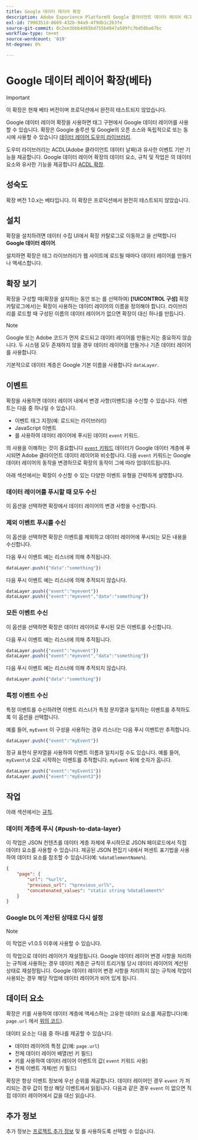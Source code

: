 ```yaml
---
title: Google 데이터 레이어 확장
description: Adobe Experience Platform의 Google 클라이언트 데이터 레이어 태그 확장에 대해 알아봅니다.
exl-id: 7990351d-8669-432b-94a9-4f9db1c2b3fe
source-git-commit: 0c2ee3bbb4d85bd755b4847a509fc7bd50ba67bc
workflow-type: tm+mt
source-wordcount: '819'
ht-degree: 0%

---
```


# Google 데이터 레이어 확장(베타)

>[!IMPORTANT]
>
>이 확장은 현재 베타 버전이며 프로덕션에서 완전히 테스트되지 않았습니다.

Google 데이터 레이어 확장을 사용하면 태그 구현에서 Google 데이터 레이어를 사용할 수 있습니다. 확장은 Google 솔루션 및 Google의 오픈 소스와 독립적으로 또는 동시에 사용할 수 있습니다 [데이터 레이어 도우미 라이브러리](https://github.com/google/data-layer-helper).

도우미 라이브러리는 ACDL(Adobe 클라이언트 데이터 날짜)과 유사한 이벤트 기반 기능을 제공합니다. Google 데이터 레이어 확장의 데이터 요소, 규칙 및 작업은 의 데이터 요소와 유사한 기능을 제공합니다 [ACDL 확장](../client-data-layer/overview.md).

## 성숙도

확장 버전 1.0.x는 베타입니다. 이 확장은 프로덕션에서 완전히 테스트되지 않았습니다.

## 설치

확장을 설치하려면 데이터 수집 UI에서 확장 카탈로그로 이동하고 을 선택합니다 **Google 데이터 레이어**.

설치하면 확장은 태그 라이브러리가 웹 사이트에 로드될 때마다 데이터 레이어를 만들거나 액세스합니다.

## 확장 보기

확장을 구성할 때(확장을 설치하는 동안 또는 를 선택하여) **[!UICONTROL 구성]** 확장 카탈로그에서)는 확장이 사용하는 데이터 레이어의 이름을 정의해야 합니다. 라이브러리를 로드할 때 구성된 이름의 데이터 레이어가 없으면 확장이 대신 하나를 만듭니다.

>[!NOTE]
>
>Google 또는 Adobe 코드가 먼저 로드되고 데이터 레이어를 만들는지는 중요하지 않습니다. 두 시스템 모두 존재하지 않을 경우 데이터 레이어를 만들거나 기존 데이터 레이어를 사용합니다.

기본적으로 데이터 계층은 Google 기본 이름을 사용합니다 `dataLayer`.

## 이벤트

확장을 사용하면 데이터 레이어 내에서 변경 사항(이벤트)을 수신할 수 있습니다. 이벤트는 다음 중 하나일 수 있습니다.

* 이벤트 태그 지정(예: 로드되는 라이브러리)
* JavaScript 이벤트
* 를 사용하여 데이터 레이어에 푸시된 데이터 `event` 키워드.

의 사용을 이해하는 것이 중요합니다 [`event` 키워드](https://developers.google.com/tag-platform/devguides/datalayer#use_a_data_layer_with_event_handlers) 데이터가 Google 데이터 계층에 푸시되면 Adobe 클라이언트 데이터 레이어와 비슷합니다. 다음 `event` 키워드는 Google 데이터 레이어의 동작을 변경하므로 확장의 동작이 그에 따라 업데이트됩니다.

아래 섹션에서는 확장이 수신할 수 있는 다양한 이벤트 유형을 간략하게 설명합니다.

### 데이터 레이어를 푸시할 때 모두 수신

이 옵션을 선택하면 확장에서 데이터 레이어의 변경 사항을 수신합니다.

### 제외 이벤트 푸시를 수신

이 옵션을 선택하면 확장은 이벤트를 제외하고 데이터 레이어에 푸시되는 모든 내용을 수신합니다.

다음 푸시 이벤트 예는 리스너에 의해 추적됩니다.

```js
dataLayer.push({"data":"something"})
```

다음 푸시 이벤트 예는 리스너에 의해 추적되지 않습니다.

```js
dataLayer.push({"event":"myevent"})
dataLayer.push({"event":"myevent","data":"something"})
```

### 모든 이벤트 수신

이 옵션을 선택하면 확장은 데이터 레이어로 푸시된 모든 이벤트를 수신합니다.

다음 푸시 이벤트 예는 리스너에 의해 추적됩니다.

```js
dataLayer.push({"event":"myevent"})
dataLayer.push({"event":"myevent","data":"something"})
```

다음 푸시 이벤트 예는 리스너에 의해 추적되지 않습니다.

```js
dataLayer.push({"data":"something"})
```

### 특정 이벤트 수신

특정 이벤트를 수신하려면 이벤트 리스너가 특정 문자열과 일치하는 이벤트를 추적하도록 이 옵션을 선택합니다.

예를 들어, `myEvent` 이 구성을 사용하는 경우 리스너는 다음 푸시 이벤트만 추적합니다.

```js
dataLayer.push({"event":"myEvent"})
```

정규 표현식 문자열을 사용하여 이벤트 이름과 일치시킬 수도 있습니다. 예를 들어, `myEvent\d` 으로 시작하는 이벤트를 추적합니다. `myEvent` 뒤에 숫자가 옵니다.

```js
dataLayer.push({"event":"myEvent1"})
dataLayer.push({"event":"myEvent2"})
```

## 작업

아래 섹션에서는 [규칙](../../../ui/managing-resources/rules.md).

### 데이터 계층에 푸시 {#push-to-data-layer}

이 작업은 JSON 컨텐츠를 데이터 계층 자체에 푸시하므로 JSON 페이로드에서 직접 데이터 요소를 사용할 수 있습니다. 제공된 JSON 편집기 내에서 퍼센트 표기법을 사용하여 데이터 요소를 참조할 수 있습니다(예: `%dataElementName%`).

```json
{
    "page": {
        "url": "%url%",
        "previous_url": "%previous_url%",
        "concatenated_values": "static string %dataElement%"
    }
}
```

### Google DL이 계산된 상태로 다시 설정

>[!NOTE]
>
>이 작업은 v1.0.5 이후에 사용할 수 있습니다.

이 작업으로 데이터 레이어가 재설정됩니다. Google 데이터 레이어 변경 사항을 처리하는 규칙에 사용하는 경우 데이터 계층은 규칙이 트리거될 당시 데이터 레이어의 계산된 상태로 재설정됩니다. Google 데이터 레이어 변경 사항을 처리하지 않는 규칙에 작업이 사용되는 경우 해당 작업에 데이터 레이어가 비어 있게 됩니다.

## 데이터 요소

확장은 키를 사용하여 데이터 계층에 액세스하는 고유한 데이터 요소를 제공합니다(예: `page.url` 에서 [위의 코드](#push-to-data-layer)).

데이터 요소는 다음 중 하나를 제공할 수 있습니다.

* 데이터 레이어의 특정 값(예: `page.url`)
* 전체 데이터 레이어 배열(빈 키 필드)
* 키를 사용하여 데이터 레이어 이벤트의 값( `event` 키워드 사용)
* 전체 이벤트 개체(빈 키 필드)

확장은 항상 이벤트 정보에 우선 순위를 제공합니다. 데이터 레이어인 경우 `event` 가 처리되는 경우 값이 항상 해당 이벤트에서 읽됩니다. 다음과 같은 경우 `event` 이 없으면 직접 데이터 레이어에서 값을 대신 읽습니다.

## 추가 정보

추가 정보는 [프로젝트 추가 정보](https://github.com/adobe/reactor-extension-googledatalayer/blob/main/README.md) 및 를 사용하도록 선택할 수 있습니다.
